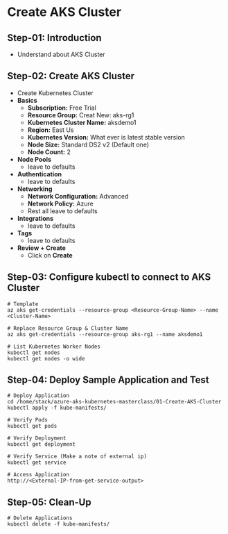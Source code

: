 # Create AKS Cluster

## Step-01: Introduction
- Understand about AKS Cluster

## Step-02: Create AKS Cluster
- Create Kubernetes Cluster
- **Basics**
  - **Subscription:** Free Trial
  - **Resource Group:** Creat New: aks-rg1
  - **Kubernetes Cluster Name:** aksdemo1
  - **Region:** East Us
  - **Kubernetes Version:** What ever is latest stable version
  - **Node Size:** Standard DS2 v2 (Default one)
  - **Node Count:** 2
- **Node Pools**
  - leave to defaults
- **Authentication**
  - leave to defaults
- **Networking**
  - **Network Configuration:** Advanced
  - **Network Policy:** Azure
  - Rest all leave to defaults
- **Integrations**
  - leave to defaults
- **Tags**
  - leave to defaults
- **Review + Create**
  - Click on **Create**


## Step-03: Configure kubectl to connect to AKS Cluster
```
# Template
az aks get-credentials --resource-group <Resource-Group-Name> --name <Cluster-Name>

# Replace Resource Group & Cluster Name
az aks get-credentials --resource-group aks-rg1 --name aksdemo1

# List Kubernetes Worker Nodes
kubectl get nodes 
kubectl get nodes -o wide
```

## Step-04: Deploy Sample Application and Test
```
# Deploy Application
cd /home/stack/azure-aks-kubernetes-masterclass/01-Create-AKS-Cluster  
kubectl apply -f kube-manifests/

# Verify Pods
kubectl get pods

# Verify Deployment
kubectl get deployment

# Verify Service (Make a note of external ip)
kubectl get service

# Access Application
http://<External-IP-from-get-service-output>
```

## Step-05: Clean-Up
```
# Delete Applications
kubectl delete -f kube-manifests/
```

